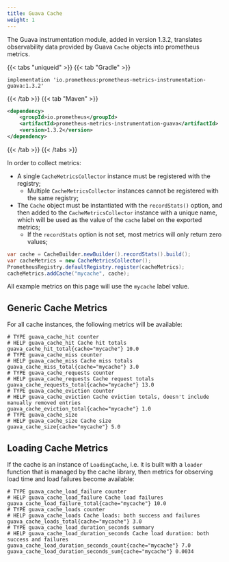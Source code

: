 ```yaml
---
title: Guava Cache
weight: 1
---
```


The Guava instrumentation module, added in version 1.3.2, translates observability data
provided by Guava `Cache` objects into prometheus metrics.

{{< tabs "uniqueid" >}}
{{< tab "Gradle" >}}
```
implementation 'io.prometheus:prometheus-metrics-instrumentation-guava:1.3.2'
```
{{< /tab >}}
{{< tab "Maven" >}}
```xml
<dependency>
    <groupId>io.prometheus</groupId>
    <artifactId>prometheus-metrics-instrumentation-guava</artifactId>
    <version>1.3.2</version>
</dependency>
```
{{< /tab >}}
{{< /tabs >}}

In order to collect metrics:

* A single `CacheMetricsCollector` instance must be registered with the registry;
  * Multiple `CacheMetricsCollector` instances cannot be registered with the same registry;
* The `Cache` object must be instantiated with the `recordStats()` option, and then added to the
  `CacheMetricsCollector` instance with a unique name, which will be used as the value of the
  `cache` label on the exported metrics;
  * If the `recordStats` option is not set, most metrics will only return zero values;

```java
var cache = CacheBuilder.newBuilder().recordStats().build();
var cacheMetrics = new CacheMetricsCollector();
PrometheusRegistry.defaultRegistry.register(cacheMetrics);
cacheMetrics.addCache("mycache", cache);
```

All example metrics on this page will use the `mycache` label value.

Generic Cache Metrics
---------------------

For all cache instances, the following metrics will be available:

```
# TYPE guava_cache_hit counter
# HELP guava_cache_hit Cache hit totals
guava_cache_hit_total{cache="mycache"} 10.0
# TYPE guava_cache_miss counter
# HELP guava_cache_miss Cache miss totals
guava_cache_miss_total{cache="mycache"} 3.0
# TYPE guava_cache_requests counter
# HELP guava_cache_requests Cache request totals
guava_cache_requests_total{cache="mycache"} 13.0
# TYPE guava_cache_eviction counter
# HELP guava_cache_eviction Cache eviction totals, doesn't include manually removed entries
guava_cache_eviction_total{cache="mycache"} 1.0
# TYPE guava_cache_size
# HELP guava_cache_size Cache size
guava_cache_size{cache="mycache"} 5.0
```

Loading Cache Metrics
---------------------

If the cache is an instance of `LoadingCache`, i.e. it is built with a `loader` function that is
managed by the cache library, then metrics for observing load time and load failures become
available:

```
# TYPE guava_cache_load_failure counter
# HELP guava_cache_load_failure Cache load failures
guava_cache_load_failure_total{cache="mycache"} 10.0
# TYPE guava_cache_loads counter
# HELP guava_cache_loads Cache loads: both success and failures
guava_cache_loads_total{cache="mycache"} 3.0
# TYPE guava_cache_load_duration_seconds summary
# HELP guava_cache_load_duration_seconds Cache load duration: both success and failures
guava_cache_load_duration_seconds_count{cache="mycache"} 7.0
guava_cache_load_duration_seconds_sum{cache="mycache"} 0.0034
```
